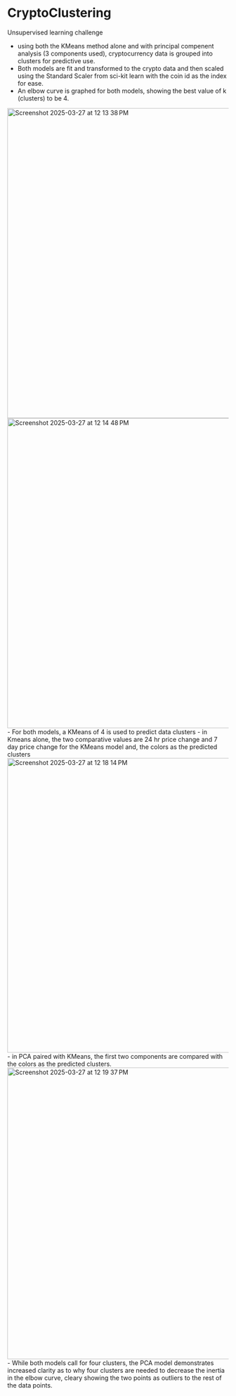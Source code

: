 # CryptoClustering

Unsupervised learning challenge
- using both the KMeans method alone and with principal compenent analysis (3 components used), cryptocurrency data is grouped into clusters for predictive use.
- Both models are fit and transformed to the crypto data and then scaled using the Standard Scaler from sci-kit learn with the coin id as the index for ease.
- An elbow curve is graphed for both models, showing the best value of k (clusters) to be 4.
<img width="706" alt="Screenshot 2025-03-27 at 12 13 38 PM" src="https://github.com/user-attachments/assets/2b268163-6319-43f7-bb2a-814ef3081986" />
<img width="706" alt="Screenshot 2025-03-27 at 12 14 48 PM" src="https://github.com/user-attachments/assets/3d1603fb-a75c-48b7-9ea4-8d749885933d" />
- For both models, a KMeans of 4 is used to predict data clusters
- in Kmeans alone, the two comparative values are 24 hr price change and 7 day price change for the KMeans model and, the colors as the predicted clusters
<img width="671" alt="Screenshot 2025-03-27 at 12 18 14 PM" src="https://github.com/user-attachments/assets/851045b2-a215-44ff-a816-90f452252010" />
- in PCA paired with KMeans, the first two components are compared with the colors as the predicted clusters.
 <img width="664" alt="Screenshot 2025-03-27 at 12 19 37 PM" src="https://github.com/user-attachments/assets/981bcb3c-6d5a-4404-8388-bc6afdf0831a" />
 - While both models call for  four clusters, the PCA model demonstrates increased clarity as to why four clusters are needed to decrease the inertia in the elbow curve, cleary showing the two points as outliers to the rest of the data points. 

